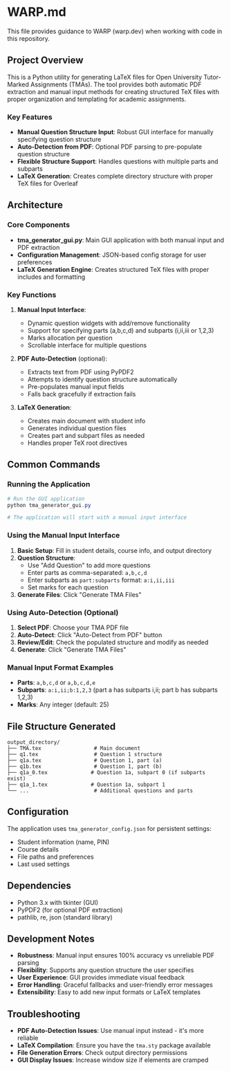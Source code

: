 # WARP.md

This file provides guidance to WARP (warp.dev) when working with code in this repository.

## Project Overview

This is a Python utility for generating LaTeX files for Open University Tutor-Marked Assignments (TMAs). The tool provides both automatic PDF extraction and manual input methods for creating structured TeX files with proper organization and templating for academic assignments.

### Key Features
- **Manual Question Structure Input**: Robust GUI interface for manually specifying question structure
- **Auto-Detection from PDF**: Optional PDF parsing to pre-populate question structure  
- **Flexible Structure Support**: Handles questions with multiple parts and subparts
- **LaTeX Generation**: Creates complete directory structure with proper TeX files for Overleaf

## Architecture

### Core Components

- **tma_generator_gui.py**: Main GUI application with both manual input and PDF extraction
- **Configuration Management**: JSON-based config storage for user preferences
- **LaTeX Generation Engine**: Creates structured TeX files with proper includes and formatting

### Key Functions

1. **Manual Input Interface**:
   - Dynamic question widgets with add/remove functionality
   - Support for specifying parts (a,b,c,d) and subparts (i,ii,iii or 1,2,3)
   - Marks allocation per question
   - Scrollable interface for multiple questions

2. **PDF Auto-Detection** (optional):
   - Extracts text from PDF using PyPDF2
   - Attempts to identify question structure automatically
   - Pre-populates manual input fields
   - Falls back gracefully if extraction fails

3. **LaTeX Generation**:
   - Creates main document with student info
   - Generates individual question files
   - Creates part and subpart files as needed
   - Handles proper TeX root directives

## Common Commands

### Running the Application

```powershell
# Run the GUI application
python tma_generator_gui.py

# The application will start with a manual input interface
```

### Using the Manual Input Interface

1. **Basic Setup**: Fill in student details, course info, and output directory
2. **Question Structure**: 
   - Use "Add Question" to add more questions
   - Enter parts as comma-separated: `a,b,c,d`
   - Enter subparts as `part:subparts` format: `a:i,ii,iii`
   - Set marks for each question
3. **Generate Files**: Click "Generate TMA Files"

### Using Auto-Detection (Optional)

1. **Select PDF**: Choose your TMA PDF file
2. **Auto-Detect**: Click "Auto-Detect from PDF" button
3. **Review/Edit**: Check the populated structure and modify as needed
4. **Generate**: Click "Generate TMA Files"

### Manual Input Format Examples

- **Parts**: `a,b,c,d` or `a,b,c,d,e`
- **Subparts**: `a:i,ii;b:1,2,3` (part a has subparts i,ii; part b has subparts 1,2,3)
- **Marks**: Any integer (default: 25)

## File Structure Generated

```
output_directory/
├── TMA.tex                 # Main document
├── q1.tex                  # Question 1 structure
├── q1a.tex                 # Question 1, part (a)
├── q1b.tex                 # Question 1, part (b)
├── q1a_0.tex              # Question 1a, subpart 0 (if subparts exist)
├── q1a_1.tex              # Question 1a, subpart 1
└── ...                     # Additional questions and parts
```

## Configuration

The application uses `tma_generator_config.json` for persistent settings:
- Student information (name, PIN)
- Course details
- File paths and preferences
- Last used settings

## Dependencies

- Python 3.x with tkinter (GUI)
- PyPDF2 (for optional PDF extraction)
- pathlib, re, json (standard library)

## Development Notes

- **Robustness**: Manual input ensures 100% accuracy vs unreliable PDF parsing
- **Flexibility**: Supports any question structure the user specifies
- **User Experience**: GUI provides immediate visual feedback
- **Error Handling**: Graceful fallbacks and user-friendly error messages
- **Extensibility**: Easy to add new input formats or LaTeX templates

## Troubleshooting

- **PDF Auto-Detection Issues**: Use manual input instead - it's more reliable
- **LaTeX Compilation**: Ensure you have the `tma.sty` package available
- **File Generation Errors**: Check output directory permissions
- **GUI Display Issues**: Increase window size if elements are cramped